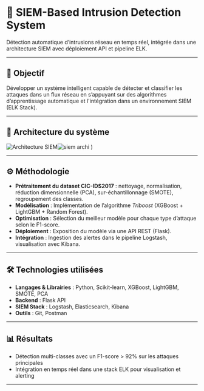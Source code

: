 
# 📡 SIEM-Based Intrusion Detection System

Détection automatique d’intrusions réseau en temps réel, intégrée dans une architecture SIEM avec déploiement API et pipeline ELK.

---

## 📌 Objectif

Développer un système intelligent capable de détecter et classifier les attaques dans un flux réseau en s’appuyant sur des algorithmes d’apprentissage automatique et l'intégration dans un environnement SIEM (ELK Stack).

---

## 🧠 Architecture du système

![Architecture SIEM](images/siem_architecture.png)![siem archi](https://github.com/user-attachments/assets/0058aa43-9c06-4597-a92a-3133d876b2eb)
)

---

## ⚙️ Méthodologie

- **Prétraitement du dataset CIC-IDS2017** : nettoyage, normalisation, réduction dimensionnelle (PCA), sur-échantillonnage (SMOTE), regroupement des classes.
- **Modélisation** : Implémentation de l’algorithme *Triboost* (XGBoost + LightGBM + Random Forest).
- **Optimisation** : Sélection du meilleur modèle pour chaque type d’attaque selon le F1-score.
- **Déploiement** : Exposition du modèle via une API REST (Flask).
- **Intégration** : Ingestion des alertes dans le pipeline Logstash, visualisation avec Kibana.

---

## 🛠️ Technologies utilisées

- **Langages & Librairies** : Python, Scikit-learn, XGBoost, LightGBM, SMOTE, PCA
- **Backend** : Flask API
- **SIEM Stack** : Logstash, Elasticsearch, Kibana
- **Outils** : Git, Postman

---

## 📊 Résultats

- Détection multi-classes avec un F1-score > 92% sur les attaques principales
- Intégration en temps réel dans une stack ELK pour visualisation et alerting

---
